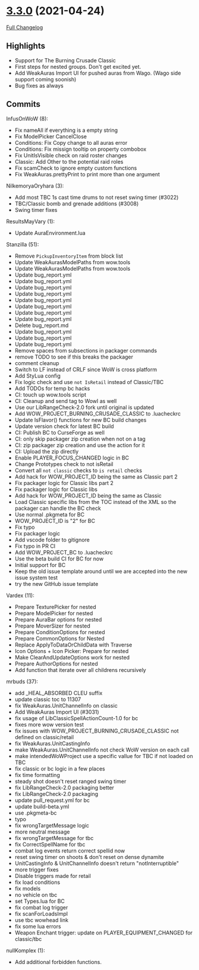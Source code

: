 # [3.3.0](https://github.com/WeakAuras/WeakAuras2/tree/3.3.0) (2021-04-24)

[Full Changelog](https://github.com/WeakAuras/WeakAuras2/compare/3.2.3...3.3.0)

## Highlights

 - Support for The Burning Crusade Classic
- First steps for nested groups. Don't get excited yet.
- Add WeakAuras Import UI for pushed auras from Wago. (Wago side support coming soonish)
- Bug fixes as always 

## Commits

InfusOnWoW (8):

- Fix nameAll if everything is a empty string
- Fix ModelPicker CancelClose
- Conditions: Fix Copy change to all auras error
- Conditions: Fix missign tooltip on property combobox
- Fix UnitIsVisible check on raid roster changes
- Classic: Add Other to the potential raid roles
- Fix scamCheck to ignore empty custom functions
- Fix WeakAuras.prettyPrint to print more than one argument

NilkemoryaOryhara (3):

- Add most TBC 1s cast time drums to not reset swing timer (#3022)
- TBC/Classic bomb and grenade additions (#3008)
- Swing timer fixes

ResultsMayVary (1):

- Update AuraEnvironment.lua

Stanzilla (51):

- Remove `PickupInventoryItem` from block list
- Update WeakAurasModelPaths from wow.tools
- Update WeakAurasModelPaths from wow.tools
- Update bug_report.yml
- Update bug_report.yml
- Update bug_report.yml
- Update bug_report.yml
- Update bug_report.yml
- Update bug_report.yml
- Update bug_report.yml
- Update bug_report.yml
- Delete bug_report.md
- Update bug_report.yml
- Update bug_report.yml
- Update bug_report.yml
- Remove spaces from subsections in packager commands
- remove TODO to see if this breaks the packager
- comment cleanup
- Switch to LF instead of CRLF since WoW is cross platform
- Add StyLua config
- Fix logic check and use `not IsRetail` instead of Classic/TBC
- Add TODOs for temp bc hacks
- CI: touch up wow.tools script
- CI: Cleanup and send tag to WowI as well
- Use our LibRangeCheck-2.0 fork until original is updated
- Add WOW_PROJECT_BURNING_CRUSADE_CLASSIC to .luacheckrc
- Update IsFlavor() functions for new BC build changes
- Update version check for latest BC build
- CI: Publish BC to CurseForge as well
- CI: only skip packager zip creation when not on a tag
- CI: zip packager zip creation and use the action for it
- CI: Upload the zip directly
- Enable PLAYER_FOCUS_CHANGED logic in BC
- Change Prototypes check to not isRetail
- Convert all `not classic` checks to `is retail` checks
- Add hack for WOW_PROJECT_ID being the same as Classic part 2
- Fix packager logic for Classic libs part 2
- Fix packager logic for Classic libs
- Add hack for WOW_PROJECT_ID being the same as Classic
- Load Classic specific libs from the TOC instead of the XML so the packager can handle the BC check
- Use normal .pkgmeta for BC
- WOW_PROJECT_ID is "2" for BC
- Fix typo
- Fix packager logic
- Add vscode folder to gitignore
- Fix typo in PR CI
- Add WOW_PROJECT_BC to .luacheckrc
- Use the beta build CI for BC for now
- Initial support for BC
- Keep the old issue template around until we are accepted into the new issue system test
- try the new GitHub issue template

Vardex (11):

- Prepare TexturePicker for nested
- Prepare ModelPicker for nested
- Prepare AuraBar options for nested
- Prepare MoverSizer for nested
- Prepare ConditionOptions for nested
- Prepare CommonOptions for Nested
- Replace ApplyToDataOrChildData with Traverse
- Icon Options + Icon Picker: Prepare for nested
- Make ClearAndUpdateOptions work for nested
- Prepare AuthorOptions for nested
- Add function that iterate over all childrens recursively

mrbuds (37):

- add _HEAL_ABSORBED CLEU suffix
- update classic toc to 11307
- fix WeakAuras.UnitChannelInfo on classic
- Add WeakAuras Import UI (#3031)
- fix usage of LibClassicSpellActionCount-1.0 for bc
- fixes more wow version test
- fix issues with WOW_PROJECT_BURNING_CRUSADE_CLASSIC not defined on classic/retail
- fix WeakAuras.UnitCastingInfo
- make WeakAuras.UnitChannelInfo not check WoW version on each call
- make intendedWoWProject use a specific vallue for TBC if not loaded on TBC
- fix classic or bc logic in a few places
- fix time formatting
- steady shot doesn't reset ranged swing timer
- fix LibRangeCheck-2.0 packaging better
- fix LibRangeCheck-2.0 packaging
- update pull_request.yml for bc
- update build-beta.yml
- use .pkgmeta-bc
- typo
- fix wrongTargetMessage logic
- more neutral message
- fix wrongTargetMessage for tbc
- fix CorrectSpellName for tbc
- combat log events return correct spellid now
- reset swing timer on shoots & don't reset on dense dynamite
- UnitCastingInfo & UnitChannelInfo doesn't return "notInterruptible"
- more trigger fixes
- Disable triggers made for retail
- fix load conditions
- fix models
- no vehicle on tbc
- set Types.lua for BC
- fix combat log trigger
- fix scanForLoadsImpl
- use tbc wowhead link
- fix some lua errors
- Weapon Enchant trigger: update on PLAYER_EQUIPMENT_CHANGED for classic/tbc

nullKomplex (1):

- Add additional forbidden functions.

